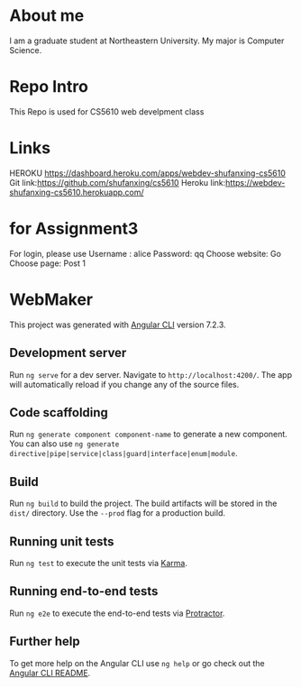 # About me
I am a graduate student at Northeastern University. My major is Computer Science. 

# Repo Intro
This Repo is used for CS5610 web develpment class

# Links
HEROKU https://dashboard.heroku.com/apps/webdev-shufanxing-cs5610
Git link:https://github.com/shufanxing/cs5610
Heroku link:https://webdev-shufanxing-cs5610.herokuapp.com/

# for Assignment3 
For login, please use 
    Username : alice 
    Password: qq 
Choose website:
    Go
Choose page: 
    Post 1

# WebMaker

This project was generated with [Angular CLI](https://github.com/angular/angular-cli) version 7.2.3.

## Development server

Run `ng serve` for a dev server. Navigate to `http://localhost:4200/`. The app will automatically reload if you change any of the source files.

## Code scaffolding

Run `ng generate component component-name` to generate a new component. You can also use `ng generate directive|pipe|service|class|guard|interface|enum|module`.

## Build

Run `ng build` to build the project. The build artifacts will be stored in the `dist/` directory. Use the `--prod` flag for a production build.

## Running unit tests

Run `ng test` to execute the unit tests via [Karma](https://karma-runner.github.io).

## Running end-to-end tests

Run `ng e2e` to execute the end-to-end tests via [Protractor](http://www.protractortest.org/).

## Further help

To get more help on the Angular CLI use `ng help` or go check out the [Angular CLI README](https://github.com/angular/angular-cli/blob/master/README.md).
